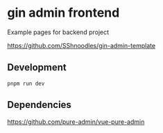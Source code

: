 # gin admin frontend

Example pages for backend project

https://github.com/SShnoodles/gin-admin-template

## Development

```
pnpm run dev
```

## Dependencies
https://github.com/pure-admin/vue-pure-admin